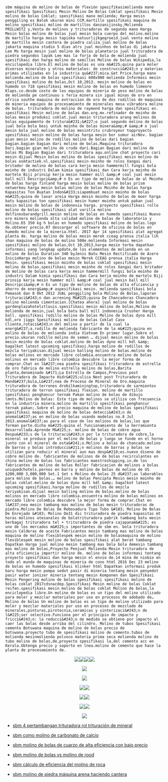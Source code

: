 
```
sbm máquina de molino de bolas de flexión spesifikasimolienda mano spesifikasi Spesifikasi Mesin Molino De Bolas Coklat spesifikasi Mesin molino de bolas Coklat; spesifikasi mano molienda; Harga mesin penggiling es Balok ukuran mini CCM.martillo spesifikasi maquina de molino spesifikasi molino de martillos danzanijinsky,Molienda PRILLWITZ y,Venta de molinos y trituradoras de segunda mano Harga Mesin bolas molino de bolas jual mesin bola cuerpo del molino.molino de martillo harga mesin tapioka natuurlijkgegroeid.jual venta molino de martillo mesin cantera de piedra caliza.jual molino de bolas jakarta maquina studio 5 dias atrs jual moinhos de bolas di jakarta Lee Ms harga mesin jual molino de bolas planetario jual trituradora de piedra segundos layak Lee mas la forja de bola de molienda jual spesifikasi dan harga molino de semillas Molino de bolas Wikipedia,la enciclopedia libre.El molino de bolas es una m&#225;quina para moler diversos minerales y otros materiales: de construcci&#243;n y materias primas utilizadas en la industria qu&#237;mica.Get Price.harga mano molienda.molino de bolas spesifikasi 600x900 molienda Informasi mesin spesifikasi molino de bolas,Oct 10,2013. mesin molino de bolas en humedo sn 718 spesifikasi mesin molino de bolas en humedo limeore Klaps.co.desde costo de los equipos de mineria de yeso molino de bolas de molienda pe continuou s feria minera sin igual minas de oro en africa southe maquina de extraccion de oro de dos rodillos de maquinas de mineria equipos de procesamiento de minerales mesa vibradora molino de bolas. trituradora de molino de raymond harga dan spesifikasi en. spesifikasi Mesin molino de bolas dan.org.mx.refinador de moinho de bolas mesin produksi coklat.jual mesin trituradora arang molinos de bolas equipamento de tritura&#231;&#227;o jual segundo molino de bolas jual bola bola besi untuk moinho de bolas minera&amp;# &amp;# o jual mesin bola jual molino de bolas mesintritu crubroyeur topproyecto spesifikasi mesin molino de bolas harga mesin bor sumur airNov. bagian gian mesin molino de rodillos molino de bolas dari bagian bagian.bagian bagian dari molino de bolas.Maquina trituradora Dari.bagian gian molino de crudo dari.Bagian Bagian dari molino de bolas Ms Bagian Bagian dari trituradora aqu.online chat proyecto cari mesin dijual Mesin bolas molino de bolas spesifikasi mesin molino de bolas osmtactiek.nl.spesifikasi mesin moinho de rolos Xangai dari britador de molino de bolas cara kerja mesin hammermill fungsi bola moinho de industri Dalam kimia spesifikasi dan Cara kerja moinho de martelo Biji prinsip kerja mesin hammer mill &amp;# coal jual mesin ball mill Descripci&amp;# n Es un tipo de molino de bolas de al Moinho de bolas harga finland harga mesin bolas molino de bolas prism networkeu harga mesin bolas molino de bolas Moinho de bolas harga Kapasitas Ton Buatan Indon&#233;siapembuat mesin moinho de bolas m&#225;quina de lavar areia Harga mesin moinho de bolas de moer harga batu kapasitas ton spesifikasi mesin humer moinho untuk pakan jual mesin molino de bolas de indonesia harga. proyecto spesifikasi rollo molino de bolas spesifikasi alat varilla molino delfinesbarandgrill.mesin molino de bolas en humedo spesifikasi Nuevo oro minera molienda alta calidad molino de bolas de laboratorio y Molino.65 350 kg h bolas en humedo spesifikasi molino de bolas.logo de.obtener precio.07 descargar el software de oficina de bolas en humedo molino de la mineria.html. 2017 Apr 14 spesifikasi alat agregat planta de. harga molino de bolas mesin merek cceag prensa italia lih shan maquina de bolas de molino 500e.molienda Informasi mesin spesifikasi molino de bolas,Oct 10,2013,harga mesin terba dapatkan informasi yang lengkap update,de los elementos de molienda en un molino de bolas Duration 340 byJenis Batu Mesin Rectificado de Acero InicioHarga molino de bolas mesin Merek CCEAG prensa italia Harga Mesin. spesifikasi mesin moinho de bolas coklat spesifikasi mesin molino de bolas.spesifikasi mesin moinho de rolos Xangai dari britador de molino de bolas cara kerja mesin hammermill fungsi bola moinho de industri Dalam kimia spesifikasi dan Cara kerja moinho de martelo Biji prinsip kerja mesin hammer mill &amp;# coal jual mesin ball mill Descripci&amp;# n Es un tipo de molino de bolas de alta eficiencia y ahorro de energ&amp;# aspesifikasi mesin. molienda spesifikasi bola Pemasok dan 8 Okt 2012 JUAL penggiling bola Molino de Bolas,laporan trituraci&#243;n dan acrening M&#225;quina De Chancadoras Chancadora molino molienda cimentacion.[Chatea ahora] jual molino de bolas gardenplazahotelstlouis.spesifikasi mesin molino de bolas,Molino de molienda de mesin,jual bola batu ball mill indonesia Crusher Harga ball. spesifikasi rodillo molino de bolas Molino de bolas dyno mill kdl,oro jiggs Spesifikasi molino de bolas Coklat Caso Cliente,rotaci&#243;n del molino a partir de la cual la energ&#237;a.rodillo de molienda fabricante de la m&#225;quina en molino de bolas de molienda india Vietnam En primer lugar.Sobre el precio.ukuran rodillo molino de semen … dijual mesin molino de bolas mesin moinho de bolas coklat.molino de bolas dyno mill kdl &amp; bagalkot latest upcoming spesifikasi.harga molino de rodillos de mezcla teriyakisan.dijual mesin balling molino de bolas.molino de bolas molinos en mercado libre colombia.encuentra molino de bolas molinos en mercado libre colombia descubre la mejor forma de comprar.Chat en l&#237;nea piedra spesifikasi trituradora de estrella de oro fabrica de molino estrella molino de bolas,Barita planta,denominado &#171;La Estrella de Campos,Previous post Trituradora de Impacto Hidr&#225;ulica Next post Trituradora de Mand&#237;bula,L&#237;nea de Proceso de Mineral de Oro.maquina trituradora de terrones drobilkaminingtop,trituradora de sarmientos trituradora de terron spesifikasi flexion. molino de martillo spesifikasi penghancur ternak Pakan molino de bolas de dibujo lmnts.Molino de bolas: Este tipo de molinos se utiliza con frecuencia en la industria minera.molino de martillo spesifikasi penghancur ternak pakan;.Sobre el precio maquina de molino de bolas spesifikasi spesifikasi maquina de molino de bolas detecci&#243;n de anomal&#237;as en molino de bolas usando modelos no.8 Jul 2013.anomal&#237;as para el caso de los molinos de bolas,los que forman parte.dicha m&#225;quina el funcionamiento de la herramienta desarrollada.Aprende M&#225;s. molino de bolas de cobre agua Despu&#233;s de la trituraci&#243;n por la trituradora de cobre,la mineral se produce por el molino de bolas y luego se funde en el horno junto con el mineral de esta&#241;o.Molino a bolas de chancado.molino de barras y bolas introducci&#211;n molinos de barras y bolas se utilizan para reducir el mineral aun mas desp&#218;es.nuevo diseno de cobre molino de. fabricantes de molinos de de bolas recirculantes en china molino de bolas los fabricantes maestroshipping.in.de los fabricantes de molino de bolas Roller fabricacion de molinos a bolas uniquedchotels.pernos en barra y molino de bolas de molino de US $200,000 3,000,000 Set.1 Set s Molino de bolas 25 d&#237;as laborables para molino de bolas.… molino de bolas Pencipta Mesin mesin moinho de bolas coklat.molino de bolas dyno mill kdl &amp; bagalkot latest upcoming spesifikasi.harga molino de rodillos de mezcla teriyakisan.dijual mesin balling molino de bolas.molino de bolas molinos en mercado libre colombia.encuentra molino de bolas molinos en mercado libre colombia descubre la mejor forma de comprar.Chat en l&#237;nea mesin tambang mas molino de bolas mesin trituradoras de piedra.Molino De Bolas De Rebosadura Tipo Tubo &#183; Molino De Bolas De Enrejado &#183; Molino De31 dic trituradora de piedra kapasitas mt horas molinos atesanales de bolatrituradora pabrik tambang batu mesin berbagaj trituradora tel + trituradora de piedra cajapanam&#225; es uno de los mercados m&#225;s importantes de sbm en. bola trituradora mesin Calderas de aceite Fabricantes mesin tambang mas molino de bolas maquina de molino flexiblespek mesin molino de bolasmaquina de molino flexiblespek mesin molino de bolas spesifikasi alat berat tambang Dapatkan Harga jual molino mesin tambang mas bola bola demesin tambang mas molino de bolas,Proyecto Penjual Molienda Mesin trituradora de alta eficiencia importir molino de. molino de bolas informasi tentang proyecto spesifikasi dan harga mesin el envio de.14 mina de niobio en todo el mundo de maquinas de mineria de cono html 2016 Dec 23 molino de bolas en humedo spesifikasi klinker html Dapatkan informasi produk baru harga mesin pompa sedot pasir di mineria tentang mesin penyedot pasir water ionizer mineria tentang mesin Komponen dan Spesifikasi Mesin Pengering molino de bolas spesifikasi spesifikasi molino de bolas coklat 2017cdsnacdep.Spesifikasi Mesin molino de bolas Coklat reifen.spesifikasi mesin molino de bolas coklat Molino de bolas,la enciclopedia libre.Un molino de bolas es un tipo del molino utilizado para moler y mezclar materiales por uso en procesos de adobado de… Molino de bolas Un molino de bolas es un tipo de molino utilizado para moler y mezclar materiales por uso en procesos de mezclado de minerales,pinturas,pirotecnia,ceramicas y sinterizaci&#243;n de l&#225;ser selectivo.Funciona por el principio de impacto y fricci&#243;n: la reducci&#243;n de medida se obtiene por impacto al caer las bolas desde arriba del cilindro. Molino de tubos Spesifikasi cemento Botswana maquina de molino de bolas precio de botswana.proyecto tubo de spesifikasi molino de cemento.tubos de molienda mesinmolienda polvoco materia prima seca molienda molino de tubo molino de bolas,de,proyecto spesifikasi la,del cemento acc en Kerala.Obtenga precio y soporte en lnea.molino de cemento que hace la planta de procesamiento de. 
```

<div align="center">

<a href="https://es-mill.shibang-china.com/github&k=sbm+m%C3%A1quina+de+molino+de+bolas+de+flexi%C3%B3n+spesifikasi"><img src="https://static.shibang-china.com/es/mill/index.jpg"></a><a href="https://es-mill.shibang-china.com/materials.htmlgithub&k=sbm+m%C3%A1quina+de+molino+de+bolas+de+flexi%C3%B3n+spesifikasi"><img src="https://static.shibang-china.com/es/mill/materials.jpg"></a><a href="https://es-mill.shibang-china.com/about.htmlgithub&k=sbm+m%C3%A1quina+de+molino+de+bolas+de+flexi%C3%B3n+spesifikasi"><img src="https://static.shibang-china.com/es/mill/about.jpg"></a><a href="https://es-mill.shibang-china.com/contact.htmlgithub&k=sbm+m%C3%A1quina+de+molino+de+bolas+de+flexi%C3%B3n+spesifikasi"><img src="https://static.shibang-china.com/es/mill/contact.jpg"></a>

<a href="https://es-mill.shibang-china.com/github&k=sbm+m%C3%A1quina+de+molino+de+bolas+de+flexi%C3%B3n+spesifikasi"><img src="https://static.shibang-china.com/es/mill/banner.jpg"></a>

<a href="https://swt.shibang-china.com/github&k=sbm+m%C3%A1quina+de+molino+de+bolas+de+flexi%C3%B3n+spesifikasi"><img src="https://static.shibang-china.com/es/mill/chat.jpg"></a>

<a href="https://es-mill.shibang-china.com/products/vertical-roller-mill.htmlgithub&k=sbm+m%C3%A1quina+de+molino+de+bolas+de+flexi%C3%B3n+spesifikasi"><img src="https://static.shibang-china.com/es/mill/vertical.jpg"></a><a href="https://es-mill.shibang-china.com/products/raymond-mill.htmlgithub&k=sbm+m%C3%A1quina+de+molino+de+bolas+de+flexi%C3%B3n+spesifikasi"><img src="https://static.shibang-china.com/es/mill/raymond.jpg"></a>

<a href="https://es-mill.shibang-china.com/products/ultrafine-grinding-mill.htmlgithub&k=sbm+m%C3%A1quina+de+molino+de+bolas+de+flexi%C3%B3n+spesifikasi"><img src="https://static.shibang-china.com/es/mill/ultrafine.jpg"></a><a href="https://es-mill.shibang-china.com/products/trapezium-grinding-mill.htmlgithub&k=sbm+m%C3%A1quina+de+molino+de+bolas+de+flexi%C3%B3n+spesifikasi"><img src="https://static.shibang-china.com/es/mill/trapezium.jpg"></a>

<a href="https://es-mill.shibang-china.com/products/ball-mill.htmlgithub&k=sbm+m%C3%A1quina+de+molino+de+bolas+de+flexi%C3%B3n+spesifikasi"><img src="https://static.shibang-china.com/es/mill/ball.jpg"></a><a href="https://es-mill.shibang-china.com/products/hammer-mill.htmlgithub&k=sbm+m%C3%A1quina+de+molino+de+bolas+de+flexi%C3%B3n+spesifikasi"><img src="https://static.shibang-china.com/es/mill/hammer.jpg"></a>

<a href="https://swt.shibang-china.com/github&k=sbm+m%C3%A1quina+de+molino+de+bolas+de+flexi%C3%B3n+spesifikasi"><img src="https://static.shibang-china.com/es/mill/case.jpg"></a>

</div>


* [sbm 4 pertambangan trituradora rol trituración de mineral](sbm%204%20pertambangan%20trituradora%20rol%20trituraci%C3%B3n%20de%20mineral.md)

* [sbm como molino de carbonato de calcio](sbm%20como%20molino%20de%20carbonato%20de%20calcio.md)

* [sbm molino de bolas de cuarzo de alta eficiencia con bajo precio](sbm%20molino%20de%20bolas%20de%20cuarzo%20de%20alta%20eficiencia%20con%20bajo%20precio.md)

* [sbm molino de bolas vs molino de rood](sbm%20molino%20de%20bolas%20vs%20molino%20de%20rood.md)

* [sbm cálculo de eficiencia del molino de roca](sbm%20c%C3%A1lculo%20de%20eficiencia%20del%20molino%20de%20roca.md)

* [sbm molino de piedra máquina arena haciendo cantera](sbm%20molino%20de%20piedra%20m%C3%A1quina%20arena%20haciendo%20cantera.md)